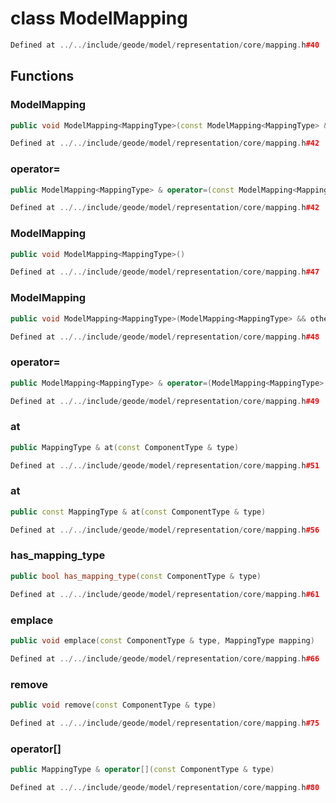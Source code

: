 # class ModelMapping

```cpp
Defined at ../../include/geode/model/representation/core/mapping.h#40
```

## Functions

### ModelMapping

```cpp
public void ModelMapping<MappingType>(const ModelMapping<MappingType> & )
```

```cpp
Defined at ../../include/geode/model/representation/core/mapping.h#42
```

### operator=

```cpp
public ModelMapping<MappingType> & operator=(const ModelMapping<MappingType> & )
```

```cpp
Defined at ../../include/geode/model/representation/core/mapping.h#42
```

### ModelMapping

```cpp
public void ModelMapping<MappingType>()
```

```cpp
Defined at ../../include/geode/model/representation/core/mapping.h#47
```

### ModelMapping

```cpp
public void ModelMapping<MappingType>(ModelMapping<MappingType> && other)
```

```cpp
Defined at ../../include/geode/model/representation/core/mapping.h#48
```

### operator=

```cpp
public ModelMapping<MappingType> & operator=(ModelMapping<MappingType> && other)
```

```cpp
Defined at ../../include/geode/model/representation/core/mapping.h#49
```

### at

```cpp
public MappingType & at(const ComponentType & type)
```

```cpp
Defined at ../../include/geode/model/representation/core/mapping.h#51
```

### at

```cpp
public const MappingType & at(const ComponentType & type)
```

```cpp
Defined at ../../include/geode/model/representation/core/mapping.h#56
```

### has_mapping_type

```cpp
public bool has_mapping_type(const ComponentType & type)
```

```cpp
Defined at ../../include/geode/model/representation/core/mapping.h#61
```

### emplace

```cpp
public void emplace(const ComponentType & type, MappingType mapping)
```

```cpp
Defined at ../../include/geode/model/representation/core/mapping.h#66
```

### remove

```cpp
public void remove(const ComponentType & type)
```

```cpp
Defined at ../../include/geode/model/representation/core/mapping.h#75
```

### operator[]

```cpp
public MappingType & operator[](const ComponentType & type)
```

```cpp
Defined at ../../include/geode/model/representation/core/mapping.h#80
```



